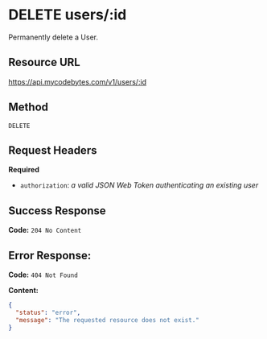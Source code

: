 # DELETE users/:id

Permanently delete a User.

## Resource URL

<https://api.mycodebytes.com/v1/users/:id>

## Method

`DELETE`

## Request Headers

**Required**

*   `authorization`: *a valid JSON Web Token authenticating an existing user*

## Success Response

**Code:** `204 No Content`

## Error Response:

**Code:** `404 Not Found`

**Content:**

```json
{
  "status": "error",
  "message": "The requested resource does not exist."
}
```
